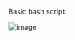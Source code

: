 Basic bash script.

![image](https://github.com/prox11/Bash/assets/148764185/c89d7ee9-69a2-4a22-bd5d-3bec2141b477)
